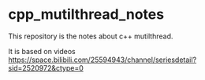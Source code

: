 # cpp_mutilthread_notes
This repository is the notes about c++ mutilthread.

It is based on videos https://space.bilibili.com/25594943/channel/seriesdetail?sid=2520972&ctype=0 